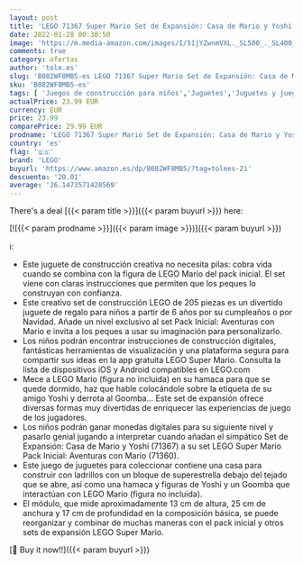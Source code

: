 ```yaml
---
layout: post
title: 'LEGO 71367 Super Mario Set de Expansión: Casa de Mario y Yoshi  Juguete de Construcción para Niños y Niñas 6 años'
date: 2022-01-28 00:30:50
image: 'https://m.media-amazon.com/images/I/51jYZwnmVXL._SL500_._SL400_.jpg'
comments: true
category: ofertas
author: 'tole.es'
slug: 'B082WF8MB5-es LEGO 71367 Super Mario Set de Expansión: Casa de Mario y...'
sku: 'B082WF8MB5-es'
tags: [ 'Juegos de construcción para niños','Juguetes','Juguetes y juegos','Sets de construcción','lego', ]
actualPrice: 23.99 EUR
currency: EUR
price: 23.99
comparePrice: 29.99 EUR
prodname: 'LEGO 71367 Super Mario Set de Expansión: Casa de Mario y Yoshi  Juguete de Construcción para Niños y Niñas 6 años'
country: 'es'
flag: '🇪🇸'
brand: 'LEGO'
buyurl: 'https://www.amazon.es/dp/B082WF8MB5/?tag=tolees-21'
descuento: '20.01'
average: '26.1473571428569'
---
```


There's a deal [{{< param title >}}]({{< param buyurl >}})  here:

[![{{< param prodname >}}]({{< param image >}})]({{< param buyurl >}})

ℹ️:

- Este juguete de construcción creativa no necesita pilas: cobra vida cuando se combina con la figura de LEGO Mario del pack inicial. El set viene con claras instrucciones que permiten que los peques lo construyan con confianza.
- Este creativo set de construcción LEGO de 205 piezas es un divertido juguete de regalo para niños a partir de 6 años por su cumpleaños o por Navidad. Añade un nivel exclusivo al set Pack Inicial: Aventuras con Mario e invita a los peques a usar su imaginación para personalizarlo.
- Los niños podrán encontrar instrucciones de construcción digitales, fantásticas herramientas de visualización y una plataforma segura para compartir sus ideas en la app gratuita LEGO Super Mario. Consulta la lista de dispositivos iOS y Android compatibles en LEGO.com
- Mece a LEGO Mario (figura no incluida) en su hamaca para que se quede dormido, haz que hable colocándole sobre la etiqueta de su amigo Yoshi y derrota al Goomba… Este set de expansión ofrece diversas formas muy divertidas de enriquecer las experiencias de juego de los jugadores.
- Los niños podrán ganar monedas digitales para su siguiente nivel y pasarlo genial jugando a interpretar cuando añadan el simpático Set de Expansión: Casa de Mario y Yoshi (71367) a su set LEGO Super Mario Pack Inicial: Aventuras con Mario (71360).
- Este juego de juguetes para coleccionar contiene una casa para construir con ladrillos con un bloque de superestrella debajo del tejado que se abre, así como una hamaca y figuras de Yoshi y un Goomba que interactúan con LEGO Mario (figura no incluida).
- El módulo, que mide aproximadamente 13 cm de altura, 25 cm de anchura y 17 cm de profundidad en la composición básica, se puede reorganizar y combinar de muchas maneras con el pack inicial y otros sets de expansión LEGO Super Mario.

[🛒 Buy it now!!]({{< param buyurl >}})
